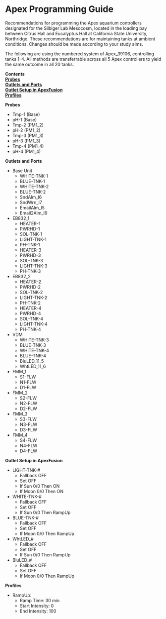 # Apex Programming Guide

Recommendations for programming the Apex aquarium controllers designated for the Silbiger Lab Mesocosm, located in the loading bay between Citrus Hall and Eucalyptus Hall at California State University, Northridge. These recommendations are for maintaining tanks at ambient conditions. Changes should be made according to your study aims.

The following are using the numbered system of Apex\_39106, controlling tanks 1-4. All methods are transferrable across all 5 Apex controllers to yield the same outcome in all 20 tanks.

**Contents**  
[**Probes**](08-apex_programming_guide.md#Probes)  
[**Outlets and Ports**](08-apex_programming_guide.md#Outlets_and_Ports)  
[**Outlet Setup in ApexFusion**](08-apex_programming_guide.md#Outlet_Setup)  
[**Profiles**](08-apex_programming_guide.md#Profiles)

 **Probes**

* Tmp-1 \(Base\)
* pH-1 \(Base\)
* Tmp-2 \(PM1\_2\)
* pH-2 \(PM1\_2\)
* Tmp-3 \(PM1\_3\)
* pH-3 \(PM1\_3\)
* Tmp-4 \(PM1\_4\)
* pH-4 \(PM1\_4\)

 **Outlets and Ports**

* Base Unit
  * WHITE-TNK-1
  * BLUE-TNK-1
  * WHITE-TNK-2
  * BLUE-TNK-2
  * SndAlm\_I6
  * SndWrn\_I7
  * EmailAlm\_I5
  * Email2Alm\_I9
* EB832\_1
  * HEATER-1
  * PWRHD-1
  * SOL-TNK-1
  * LIGHT-TNK-1
  * PH-TNK-1
  * HEATER-3
  * PWRHD-3
  * SOL-TNK-3
  * LIGHT-TNK-3
  * PH-TNK-3
* EB832\_2
  * HEATER-2
  * PWRHD-2
  * SOL-TNK-2
  * LIGHT-TNK-2
  * PH-TNK-2
  * HEATER-4
  * PWRHD-4
  * SOL-TNK-4
  * LIGHT-TNK-4
  * PH-TNK-4
* VDM
  * WHITE-TNK-3
  * BLUE-TNK-3
  * WHITE-TNK-4
  * BLUE-TNK-4
  * BluLED\_11\_5
  * WhtLED\_11\_6
* FMM\_1
  * S1-FLW
  * N1-FLW
  * D1-FLW
* FMM\_2
  * S2-FLW
  * N2-FLW
  * D2-FLW
* FMM\_3
  * S3-FLW
  * N3-FLW
  * D3-FLW
* FMM\_4
  * S4-FLW
  * N4-FLW
  * D4-FLW

 **Outlet Setup in ApexFusion**

* LIGHT-TNK-\#
  * Fallback OFF
  * Set OFF
  * If Sun 0/0 Then ON
  * If Moon 0/0 Then ON
* WHITE-TNK-\#
  * Fallback OFF
  * Set OFF
  * If Sun 0/0 Then RampUp
* BLUE-TNK-\#
  * Fallback OFF
  * Set OFF
  * If Moon 0/0 Then RampUp
* WhtLED\_\#
  * Fallback OFF
  * Set OFF
  * If Sun 0/0 Then RampUp
* BluLED\_\#
  * Fallback OFF
  * Set OFF
  * If Moon 0/0 Then RampUp

 **Profiles**

* RampUp:
  * Ramp Time: 30 min
  * Start Intensity: 0
  * End Intensity: 100

